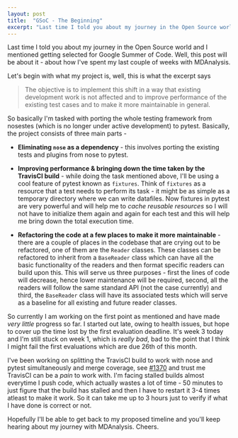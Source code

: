 ```yaml
---
layout: post
title:  "GSoC - The Beginning"
excerpt: "Last time I told you about my journey in the Open Source world and I mentioned getting selected for Google Summer of Code. Well, this post will be about it - about how I’ve spent my last copule of weeks with MDAnalysis."
---
```



Last time I told you about my journey in the Open Source world and I mentioned getting selected for Google 
Summer of Code. Well, this post will be about it - about how I've spent my last couple of weeks with MDAnalysis.

Let's begin with what my project is, well, this is what the excerpt says

> The objective is to implement this shift in a way that existing development work is not affected and to improve 
> performance of the existing test cases and to make it more maintainable in general.

So basically I'm tasked with porting the whole testing framework from nosestes (which is no longer under active 
development) to pytest. Basically, the project consists of three main parts - 

* **Eliminating `nose` as a dependency** - this involves porting the existing tests and plugins from nose to pytest.

* **Improving performance & bringing down the time taken by the TravisCI build** - while doing the task mentioned above, 
I'll be using a cool feature of pytest known as `fixtures`. Think of `fixtures` as a resource that a test needs to 
perform its task - it might be as simple as a temporary directory where we can write datafiles. Now fixtures in pytest 
are very powerful and will help me to _cache reusable resources_  so I will not have to initialize them again and 
again for each test and this will help me bring down the total 
execution time.

* **Refactoring the code at a few places to make it more maintainable** - there are a couple of places in the codebase 
that are crying out to be refactored, one of them are the `Reader` classes. These classes can be refactored to inherit 
from a `BaseReader` class which can have all the basic functionality of the readers and then format specific readers 
can build upon this. This will serve us three purposes - first the lines of code will decrease, hence lower maintenance 
will be required, second, all the readers will follow the same standard API (not the case currently) and third, the 
`BaseReader` class will have its associated tests which will serve as a baseline for all existing and future reader 
classes.

So currently I am working on the first point as mentioned and have made _very little_ progress so far. I started out
late, owing to health issues, but hope to cover up the time lost by the first evaluation deadline. It's week 3 today and 
I'm still stuck on week 1, which is _really bad_, bad to the point that I think I might fail the first evaluations which are due 26th of this month. 

I've been working on splitting the TravisCI build to work with nose and pytest simultaneously and merge coverage, see [#1370](https://github.com/MDAnalysis/mdanalysis/pull/1370) and trust me TravisCI can be a _pain_ to work with. I'm 
facing stalled builds almost everytime I push code, which actually wastes a lot of time - 50 minutes to just figure 
that the build has stalled and then I have to restart it 3-4 times atleast to make it work. So it can take me up to 3 
hours just to verify if what I have done is correct or not.

Hopefully I'll be able to get back to my proposed timeline and you'll keep hearing about my journey with MDAnalysis. 
Cheers.